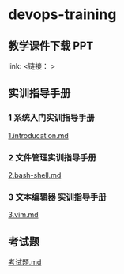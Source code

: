 # devops-training

## 教学课件下载 PPT
link: <链接： >

## 实训指导手册
### 1 系统入门实训指导手册
[1.introducation.md](./1.introducation.md)

### 2 文件管理实训指导手册
[2.bash-shell.md](./2.bash-shell.md)

### 3 文本编辑器 实训指导手册
[3.vim.md](./3.vim.md)

## 考试题
[考试题.md](./考试题.md)
